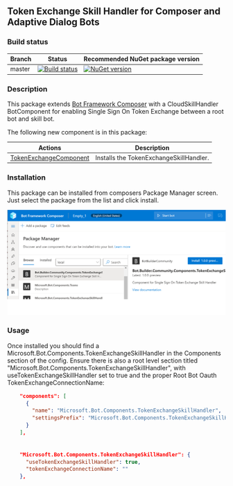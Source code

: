 ## Token Exchange Skill Handler for Composer and Adaptive Dialog Bots

### Build status
| Branch | Status | Recommended NuGet package version |
| ------ | ------ | ------ |
| master | [![Build status](https://ci.appveyor.com/api/projects/status/b9123gl3kih8x9cb?svg=true)](https://ci.appveyor.com/project/garypretty/botbuilder-community) | [![NuGet version](https://img.shields.io/badge/NuGet-1.0.39-blue.svg)](https://www.nuget.org/packages/Bot.Builder.Community.Components.TokenExchangeSkillHandler/) |

### Description
This package extends [Bot Framework Composer](https://docs.microsoft.com/en-us/composer/introduction) with a CloudSkillHandler BotComponent for enabling Single Sign On Token Exchange between a root bot and skill bot. 

The following new component is in this package:

| Actions | Description |
| ------ | ------ |
| [TokenExchangeComponent](#TokenExchangeComponent) | Installs the TokenExchangeSkillHandler. |

### Installation

This package can be installed from composers Package Manager screen. Just select the package from the list and click install.

![Package Manager](package-manager.png)

### Usage

Once installed you should find a Microsoft.Bot.Components.TokenExchangeSkillHandler in the Components section of the config. Ensure there is also a root level section titled "Microsoft.Bot.Components.TokenExchangeSkillHandler", with useTokenExchangeSkillHandler set to true and the proper Root Bot Oauth TokenExchangeConnectionName:

```json
    "components": [
      {
        "name": "Microsoft.Bot.Components.TokenExchangeSkillHandler",
        "settingsPrefix": "Microsoft.Bot.Components.TokenExchangeSkillHandler"
      }
    ],
	
	
	"Microsoft.Bot.Components.TokenExchangeSkillHandler": {
      "useTokenExchangeSkillHandler": true,
      "tokenExchangeConnectionName": ""
	},
  
```